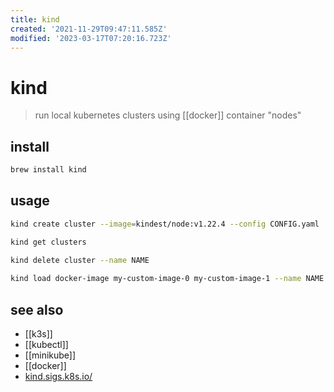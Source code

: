 ```yaml
---
title: kind
created: '2021-11-29T09:47:11.585Z'
modified: '2023-03-17T07:20:16.723Z'
---
```


# kind

> run local kubernetes clusters using [[docker]] container "nodes"

## install

```sh
brew install kind
```

## usage

```sh
kind create cluster --image=kindest/node:v1.22.4 --config CONFIG.yaml

kind get clusters

kind delete cluster --name NAME
 
kind load docker-image my-custom-image-0 my-custom-image-1 --name NAME    # images can be loaded into your cluster nodes
```

## see also

- [[k3s]]
- [[kubectl]]
- [[minikube]]
- [[docker]]
- [kind.sigs.k8s.io/](https://kind.sigs.k8s.io/)
